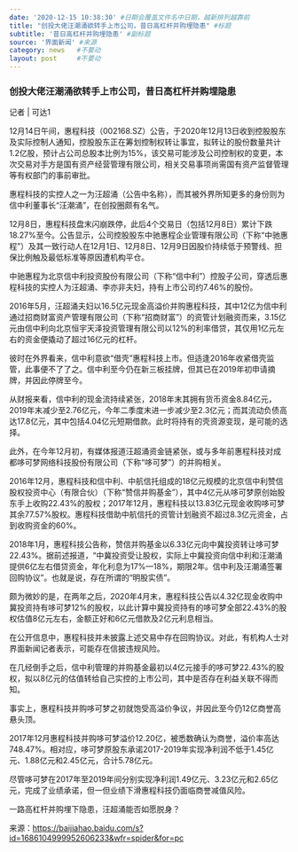 ```yaml
---
date: '2020-12-15 10:38:30' #日期会覆盖文件名中日期，越新排列越靠前
title: "创投大佬汪潮涌欲转手上市公司，昔日高杠杆并购埋隐患" #标题
subtitle: '昔日高杠杆并购埋隐患' #副标题
source: '界面新闻' #来源
category: news   #不要动
layout: post     #不要动
---
```


### 创投大佬汪潮涌欲转手上市公司，昔日高杠杆并购埋隐患

记者 | 可达1

12月14日午间，惠程科技（002168.SZ）公告，于2020年12月13日收到控股股东及实际控制人通知，控股股东正在筹划控制权转让事宜，拟转让的股份数量共计1.2亿股，预计占公司总股本比例为15%，该交易可能涉及公司控制权的变更，本次交易对手方是国有资产经营管理有限公司，相关交易事项尚需国有资产监督管理等有权部门的事前审批。

惠程科技的实控人之一为汪超涌（公告中名称），而其被外界所知更多的身份则为信中利董事长“汪潮涌”，在创投圈颇有名气。

12月8日，惠程科技盘末闪崩跌停，此后4个交易日（包括12月8日）累计下跌18.27%至今。公告显示，公司控股股东中驰惠程企业管理有限公司（下称“中驰惠程”）及其一致行动人在12月1日、12月8日、12月9日因股价持续低于预警线、担保比例触及最低标准等原因遭机构平仓。

中驰惠程为北京信中利投资股份有限公司（下称“信中利”）控股子公司，穿透后惠程科技的实控人为汪超涌、李亦非夫妇，持有上市公司约7.46%的股份。

2016年5月，汪超涌夫妇以16.5亿元现金高溢价并购惠程科技，其中12亿为信中利通过招商财富资产管理有限公司（下称“招商财富”）的资管计划融资而来，3.15亿元由信中利向北京恒宇天泽投资管理有限公司以12%的利率借贷，其仅用1亿元左右的资金便撬动了超过16亿元的杠杆。

彼时在外界看来，信中利意欲“借壳”惠程科技上市。但适逢2016年收紧借壳监管，此事便不了了之。信中利至今仍在新三板挂牌，但其已在2019年初申请摘牌，并因此停牌至今。

从财报来看，信中利的现金流持续紧张，2018年末其拥有货币资金8.84亿元，2019年末减少至2.76亿元，今年二季度末进一步减少至2.3亿元；而其流动负债高达17.8亿元，其中包括4.04亿元短期借款。此时将持有的壳资源变现，是可能的选择。

此外，在今年12月初，有媒体报道汪超涌资金链紧张，或与多年前惠程科技对成都哆可梦网络科技股份有限公司（下称“哆可梦”）的并购相关。

2016年12月，惠程科技和信中利、中航信托组成的18亿元规模的北京信中利赞信股权投资中心（有限合伙）（下称“赞信并购基金”），其中4亿元从哆可梦原创始股东手上收购22.43%的股权；2017年12月，惠程科技以13.83亿元现金收购哆可梦其余77.57%股权。惠程科技借助中航信托的资管计划融资不超过8.3亿元资金，占到收购资金的60%。

2018年1月，惠程科技公告称，赞信并购基金以6.33亿元向中冀投资转让哆可梦22.43%。据前述报道，“中冀投资受让股权，实际上中冀投资向信中利和汪潮涌提供6亿左右借贷资金，年化利息为17%—18%，期限2年。信中利及汪潮涌签署回购协议”。也就是说，存在所谓的“明股实债”。

颇为微妙的是，在两年之后，2020年4月末，惠程科技公告以4.32亿现金收购中冀投资持有哆可梦12%的股权，以此计算中冀投资持有的哆可梦全部22.43%的股权估值8亿元左右，金额正好和6亿元借款及2亿元利息相当。

在公开信息中，惠程科技并未披露上述交易中存在回购协议。对此，有机构人士对界面新闻记者表示，可能存在信披违规风险。

在几经倒手之后，信中利管理的并购基金最初以4亿元接手的哆可梦22.43%的股权，拟以8亿元的估值转给自己实控的上市公司，其中是否存在利益关联不得而知。

事实上，惠程科技并购哆可梦之初就饱受高溢价争议，并因此至今仍12亿商誉高悬头顶。

2017年12月惠程科技并购哆可梦溢价12.20亿，被悉数确认为商誉，溢价率高达748.47%。相对应，哆可梦原股东承诺2017-2019年实现净利润不低于1.45亿元、1.88亿元和2.45亿元，合计5.78亿元。

尽管哆可梦在2017年至2019年间分别实现净利润1.49亿元、3.23亿元和2.65亿元，完成了业绩承诺，但一但业绩下滑惠程科技仍面临商誉减值风险。

一路高杠杆并购埋下隐患，汪超涌能否如愿脱身？　　　　　　　　　　　　　　　　　　　　　　　　　　　　　　　　　　　　　　　　　　　　　


来源：https://baijiahao.baidu.com/s?id=1686104999952606233&wfr=spider&for=pc

